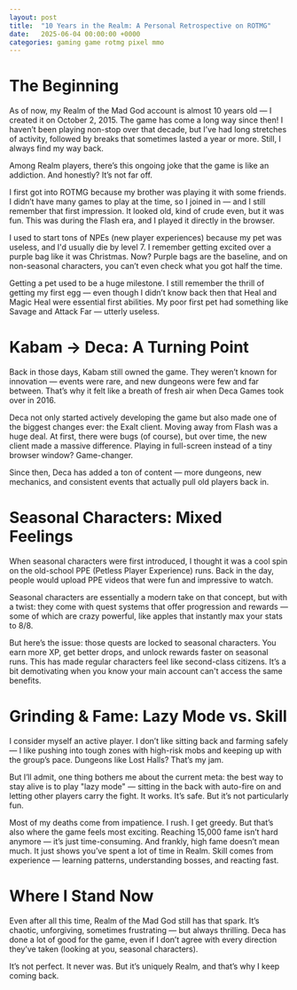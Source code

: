 ```yaml
---
layout: post
title:  "10 Years in the Realm: A Personal Retrospective on ROTMG"
date:   2025-06-04 00:00:00 +0000
categories: gaming game rotmg pixel mmo
---
```


# The Beginning

As of now, my Realm of the Mad God account is almost 10 years old — I created it on October 2, 2015. The game has come a long way since then! I haven’t been playing non-stop over that decade, but I’ve had long stretches of activity, followed by breaks that sometimes lasted a year or more. Still, I always find my way back.

Among Realm players, there’s this ongoing joke that the game is like an addiction. And honestly? It’s not far off.

I first got into ROTMG because my brother was playing it with some friends. I didn’t have many games to play at the time, so I joined in — and I still remember that first impression. It looked old, kind of crude even, but it was fun. This was during the Flash era, and I played it directly in the browser.

I used to start tons of NPEs (new player experiences) because my pet was useless, and I'd usually die by level 7. I remember getting excited over a purple bag like it was Christmas. Now? Purple bags are the baseline, and on non-seasonal characters, you can’t even check what you got half the time.

Getting a pet used to be a huge milestone. I still remember the thrill of getting my first egg — even though I didn’t know back then that Heal and Magic Heal were essential first abilities. My poor first pet had something like Savage and Attack Far — utterly useless.

# Kabam → Deca: A Turning Point

Back in those days, Kabam still owned the game. They weren’t known for innovation — events were rare, and new dungeons were few and far between. That’s why it felt like a breath of fresh air when Deca Games took over in 2016.

Deca not only started actively developing the game but also made one of the biggest changes ever: the Exalt client. Moving away from Flash was a huge deal. At first, there were bugs (of course), but over time, the new client made a massive difference. Playing in full-screen instead of a tiny browser window? Game-changer.

Since then, Deca has added a ton of content — more dungeons, new mechanics, and consistent events that actually pull old players back in.

# Seasonal Characters: Mixed Feelings

When seasonal characters were first introduced, I thought it was a cool spin on the old-school PPE (Petless Player Experience) runs. Back in the day, people would upload PPE videos that were fun and impressive to watch.

Seasonal characters are essentially a modern take on that concept, but with a twist: they come with quest systems that offer progression and rewards — some of which are crazy powerful, like apples that instantly max your stats to 8/8.

But here’s the issue: those quests are locked to seasonal characters. You earn more XP, get better drops, and unlock rewards faster on seasonal runs. This has made regular characters feel like second-class citizens. It’s a bit demotivating when you know your main account can't access the same benefits.

# Grinding & Fame: Lazy Mode vs. Skill

I consider myself an active player. I don’t like sitting back and farming safely — I like pushing into tough zones with high-risk mobs and keeping up with the group’s pace. Dungeons like Lost Halls? That’s my jam.

But I’ll admit, one thing bothers me about the current meta: the best way to stay alive is to play "lazy mode" — sitting in the back with auto-fire on and letting other players carry the fight. It works. It’s safe. But it’s not particularly fun.

Most of my deaths come from impatience. I rush. I get greedy. But that’s also where the game feels most exciting. Reaching 15,000 fame isn’t hard anymore — it’s just time-consuming. And frankly, high fame doesn’t mean much. It just shows you’ve spent a lot of time in Realm. Skill comes from experience — learning patterns, understanding bosses, and reacting fast.

# Where I Stand Now

Even after all this time, Realm of the Mad God still has that spark. It’s chaotic, unforgiving, sometimes frustrating — but always thrilling. Deca has done a lot of good for the game, even if I don’t agree with every direction they’ve taken (looking at you, seasonal characters).

It’s not perfect. It never was. But it’s uniquely Realm, and that’s why I keep coming back.